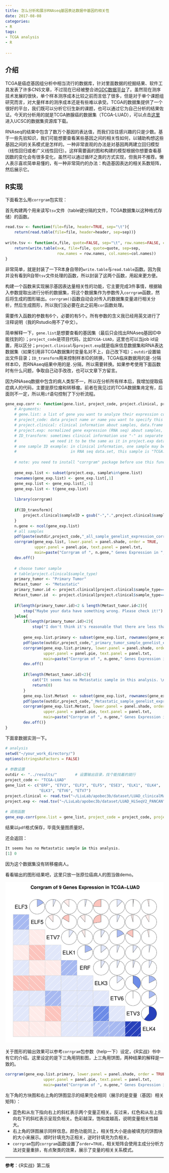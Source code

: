 ```yaml
---
title: 怎么分析和展示RNAseq基因表达数据中基因的相关性
date: 2017-08-08
categories: 
- R
tags: 
- TCGA analysis
- R

---
```



## 介绍

TCGA是癌症基因组分析中相当流行的数据库，针对里面数据的挖掘结果、软件工具发表了许多CNS文章，不过现在已经被整合进[GDC数据平台](https://portal.gdc.cancer.gov/)了。虽然现在测序技术发展的很快，单个样本测序成本比较之前而言低了很多，但是对于单个课题组研究而言，对大量样本的测序成本还是有些难以承受。TCGA的数据集提供了一个很好的平台，我们既可以分析它衍生新的课题，也可以通过它为自己分析的结果佐证。今天的分析用的就是TCGA肺腺癌的数据集（TCGA-LUAD），可以点击[这里](https://xenabrowser.net/datapages/?cohort=TCGA%20Lung%20Adenocarcinoma%20(LUAD))进入UCSC的数据集资源库下载。

<!-- more -->

RNAseq的结果中包含了数万个基因的表达值，而我们往往感兴趣的只是少数。基于一些先验知识，我们可能想要查看某些基因之间的相关性如何，以辅助构想这些基因之间的关系模式是怎样的。一种非常直观的办法是对基因两两建立回归模型（线性回归或者广义线性回归）。这样需要画的图和构建的模型根据你想要查看基因数的变化会有很多变化，虽然可以通过循环之类的方式实现，但我并不推荐。懒人表示喜欢简单易懂的，有一种非常简约的办法：构造基因表达的相关系数矩阵，然后展示它。



## R实现

下面看怎么用`corrgram`包实现：

首先构建两个用来读写`tsv`文件（table键分隔的文件，TCGA数据集以这种格式存储）的函数。

```R
read.tsv <- function(file=file, header=TRUE, sep="\t"){ 
    return(read.table(file=file, header=header, sep=sep))}

write.tsv <- function(x,file, quote=FALSE, sep="\t", row.names=FALSE, col.names=TRUE){
    return(write.table(x=x, file=file, quote=quote, sep=sep,
                       row.names = row.names, col.names=col.names))
}
```

非常简单，就是封装了一下R本身自带的`write.table`与`read.table`函数。因为我并没有看到R自带`tsv`文件处理的函数，所以封装了这两个函数，用起来更方便。

构建一个函数来实现展示基因表达量相关性的功能，它主要完成3件事情，根据输入参数提取出进行分析的数据集，将这个数据集作为参数传入`corrgram`函数，然后将生成的图形输出。`corrgram()`函数自动会对传入的数据集变量进行相关分析，然后生成图形，所以我们没必要在此之前用`cor`函数处理。

需要传入函数的参数有6个，必要的有5个。所有参数的含义我已经用英文进行了注释说明（我的Rstudio用不了中文）。

简单解释一下，`gene.list`是想要查看的基因集（最后只会找出RNAseq基因ID中能找到的）；`project_code`是项目代码，比如`TCGA-LUAD`，这里也可以当job id设置，用以区分；`project.clinical`与`project.exp`就是临床信息数据集和RNA表达数据集（如果引用非TCGA数据集时变量名对不上，自己改下哈）；`outdir`设置输出文件目录；`ID_transform`用来控制样本ID的转换，TCGA临床数据用的是`-`分隔样本ID，而RNAseq结果中用的是`.`分隔，所以需要转换。如果参考使用下面函数时有什么问题，争取自己动手改改，也可以文章下方留言。

因为RNAseq数据中包含的病人类型不一，所以在分析所有样本后，我增加提取癌症病人的代码，主要是原位瘤和转移瘤。前者在我见过的TCGA数据集肯定有，后面则不一定，所以用`if`语句控制了下分析流程。

```R
gene_exp.corr <- function(gene.list, project_code, project.clinical, project.exp, outdir, ID_transform=TRUE){
    # Arguments:
    # gene.list: a list of gene you want to analyze their expression correlation
    # project_code: data project name or name you want to specify this analysis
    # project.clinical: clinical information about samples, data.frame format
    # project.exp: normalized gene expression (RNA seq) about samples, data.frame format
    # ID_transform: sometimes clinical information use "-" as separate symbol for sample ID,
    #               we need it to be the same as it in project.exp data
    # one sample ID example: in clinical information, one sample may be marked by "TCGA-3N-A9WB-06",
    #                        in RNA seq data.set, this sample is "TCGA.3N.A9WB.06". If it is not, set ID_transform=FALSE. 
    
    # note: you need to install "corrgram" package before use this function
    
    gene_exp.list <- subset(project.exp, sample%in%gene.list)
    rownames(gene_exp.list) <- gene_exp.list[,1]
    gene_exp.list <- gene_exp.list[,-1]
    gene_exp.list <- t(gene_exp.list)
  
    library(corrgram)
  
    if(ID_transform){
        project.clinical$sampleID = gsub("-",".",project.clinical$sampleID, fixed = TRUE)
    }
    n.gene <- ncol(gene_exp.list)
    # all samples
    pdf(paste(outdir,project_code,"_all_sample_genelist_expression_corrgram.pdf", sep=""))
    corrgram(gene_exp.list, lower.panel = panel.shade, order = TRUE,
             upper.panel = panel.pie, text.panel = panel.txt,
             main=paste("Corrgram of ", n.gene," Genes Expression in ", project_code, sep = ""))
    dev.off()
    
    # choose tumor sample
    # table(project.clinical$sample_type)
    primary_tumor <- "Primary Tumor"
    Metast_tumor  <- "Metastatic"
    primary_tumor.id <- project.clinical[project.clinical$sample_type==primary_tumor,]$sampleID
    Metast_tumor.id  <- project.clinical[project.clinical$sample_type==Metast_tumor,]$sampleID
    
    if(length(primary_tumor.id)<2 & length(Metast_tumor.id<2)){
        stop("Maybe your data have something wrong. Please check it!")
    }else{
        if(length(primary_tumor.id)<2){
            stop("I don't think it's reasonable that there are less than 2 primary tumor samples.")}
        
        gene_exp.list.primary <- subset(gene_exp.list, rownames(gene_exp.list)%in%primary_tumor.id)
        pdf(paste(outdir,project_code,"_primary_tumor_sample_genelist_expression_corrgram.pdf", sep=""))
        corrgram(gene_exp.list.primary, lower.panel = panel.shade, order = TRUE,
                 upper.panel = panel.pie, text.panel = panel.txt,
                 main=paste("Corrgram of ", n.gene," Genes Expression in ", project_code, sep = ""))
        dev.off()
        
        if(length(Metast_tumor.id)<2){
            cat("It seems has no Metastatic sample in this analysis. \n")
            return(0)
        }
        gene_exp.list.Metast  <- subset(gene_exp.list, rownames(gene_exp.list)%in%Metast_tumor.id)
        pdf(paste(outdir,project_code,"_Metastatic_sample_genelist_expression_corrgram.pdf", sep=""))
        corrgram(gene_exp.list.Metast, lower.panel = panel.shade, order = TRUE,
                 upper.panel = panel.pie, text.panel = panel.txt,
                 main=paste("Corrgram of ", n.gene," Genes Expression in ", project_code, sep = ""))
        dev.off()}
}

```

下面拿数据实测一下。

```R
# analysis
setwd("~/your_work_directory/")
options(stringsAsFactors = FALSE)

# 参数设置
outdir <- "../results/"        # 设置输出目录，找个能找着的就行
project_code <- "TCGA-LUAD"
gene_list <- c("ERF", "ETV3", "ELF3", "ELF5", "ESE3", "ELK1", "ELK4",
               "ELK3", "ETV6", "ETV7")
project.clinical <- read.tsv("~/LiuLab/apobec3b/dataset/LUAD_clinicalMatrix")
project.exp <- read.tsv("~/LiuLab/apobec3b/dataset/LUAD_HiSeqV2_PANCAN")

# 调用函数
gene_exp.corr(gene.list = gene_list, project_code = project_code, project.clinical = project.clinical, project.exp = project.exp, outdir)
```

结果以`pdf`格式保存，毕竟矢量图质量好。

还会返回：

```R
It seems has no Metastatic sample in this analysis. 
[1] 0
```

因为这个数据集没有转移瘤病人。

看看输出的图形结果吧，这里只放一张原位癌病人的图当做demo。

![](../images/demo_corrgram.png)

关于图形的输出效果可以参考`corrgram`包参数（help一下）设定，《R实战》书中有它的介绍。这里设定的是下三角用阴影图，上三角用饼图，两种结果的解释是一致的。

```R
corrgram(gene_exp.list.primary, lower.panel = panel.shade, order = TRUE,
                 upper.panel = panel.pie, text.panel = panel.txt,
                 main=paste("Corrgram of ", n.gene," Genes Expression in ", project_code, sep = ""))
```

左下角的方块图和右上角的饼图显示的结果完全相同（展示的是变量（基因）相关矩阵）：

- 蓝色和从左下指向右上的斜杠表示两个变量正相关。反过来，红色和从左上指向右下的斜杠表示呈现负相关。色彩越深，饱和度越高，说明变量相关性越大。
- 右上角的饼图展示同样信息。颜色功能同上，相关性大小是由被填充的饼图块的大小来展示。顺时针填充为正相关，逆时针填充为负相关。
- `corrgram`包的`corrgram`函数设置了`order=TRUE`，相关矩阵会使用主成分分析方法对变量重排，有点聚类的效果，展示了变量的相关关系模式。


--------------------------------

**参考**：《R实战》第二版
